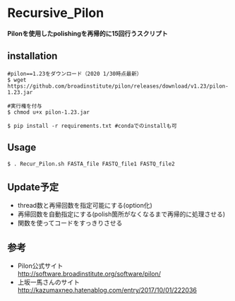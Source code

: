 # Recursive_Pilon
**Pilonを使用したpolishingを再帰的に15回行うスクリプト**
## installation
```
#pilon==1.23をダウンロード（2020 1/30時点最新）
$ wget https://github.com/broadinstitute/pilon/releases/download/v1.23/pilon-1.23.jar

#実行権を付与
$ chmod u+x pilon-1.23.jar

$ pip install -r requirements.txt #condaでのinstallも可
```
## Usage
```
$ . Recur_Pilon.sh FASTA_file FASTQ_file1 FASTQ_file2
```
## Update予定
- thread数と再帰回数を指定可能にする(option化)
- 再帰回数を自動指定にする(polish箇所がなくなるまで再帰的に処理させる)
- 関数を使ってコードをすっきりさせる

## 参考
- Pilon公式サイト  
http://software.broadinstitute.org/software/pilon/  
- 上坂一馬さんのサイト  
http://kazumaxneo.hatenablog.com/entry/2017/10/01/222036 
